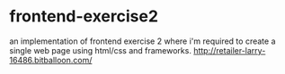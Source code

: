 # frontend-exercise2
an implementation of frontend exercise 2 where i'm required to create a single web page using html/css and frameworks.
http://retailer-larry-16486.bitballoon.com/
